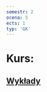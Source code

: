 ```yaml
---
semestr: 2
ocena: 5
ects: 1
typ: 'GK'
---
```


# Kurs:
## [Wykłady](/Notatki/Semestr%202/Algebra%20liniowa%202/Wyk%C5%82ady/Wyk%C5%82ady.md)
